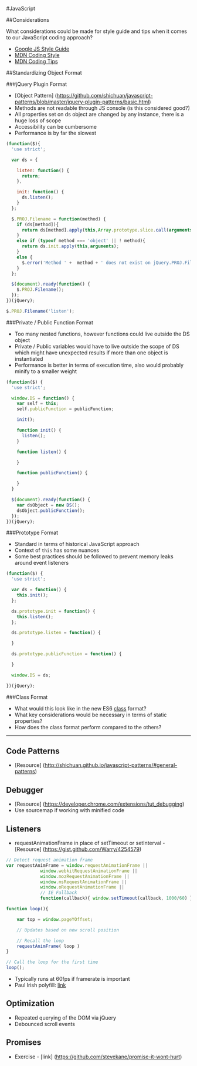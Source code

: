 #JavaScript

##Considerations

What considerations could be made for style guide and tips when it comes to our JavaScript coding approach?

* [Google JS Style Guide](https://google.github.io/styleguide/javascriptguide.xml)
* [MDN Coding Style](https://developer.mozilla.org/en-US/docs/Mozilla/Developer_guide/Coding_Style)
* [MDN Coding Tips](https://developer.mozilla.org/en-US/docs/JavaScript_Tips)

##Standardizing Object Format

###jQuery Plugin Format

* [Object Pattern] (https://github.com/shichuan/javascript-patterns/blob/master/jquery-plugin-patterns/basic.html)
* Methods are not readable through JS console (is this considered good?)
* All properties set on ds object are changed by any instance, there is a huge loss of scope
* Accessibility can be cumbersome
* Performance is by far the slowest

```javascript
(function($){
  'use strict';

  var ds = {

    listen: function() {
      return;
    },

    init: function() {
      ds.listen();
    }
  };

  $.PROJ.Filename = function(method) {
    if (ds[method]){
      return ds[method].apply(this,Array.prototype.slice.call(arguments,1));
    }
    else if (typeof method === 'object' || ! method){
      return ds.init.apply(this,arguments);
    }
    else {
      $.error('Method ' +  method + ' does not exist on jQuery.PROJ.Filename');
    }
  };

  $(document).ready(function() {
    $.PROJ.Filename();
  });
})(jQuery);

$.PROJ.Filename('listen');
```

###Private / Public Function Format

* Too many nested functions, however functions could live outside the DS object
* Private / Public variables would have to live outside the scope of DS which might have unexpected results if more than one object is instantiated
* Performance is better in terms of execution time, also would probably minify to a smaller weight

```javascript
(function($) {
  'use strict';

  window.DS = function() {
    var self = this;
    self.publicFunction = publicFunction;

    init();

    function init() {
      listen();
    }

    function listen() {

    }

    function publicFunction() {

    }
  }

  $(document).ready(function() {
    var dsObject = new DS();
    dsObject.publicFunction();
  });
})(jQuery);
```

###Prototype Format

* Standard in terms of historical JavaScript approach
* Context of `this` has some nuances
* Some best practices should be followed to prevent memory leaks around event listeners

```javascript
(function($) {
  'use strict';

  var ds = function() {
    this.init();
  };

  ds.prototype.init = function() {
    this.listen();
  };

  ds.prototype.listen = function() {

  }

  ds.prototype.publicFunction = function() {

  }

  window.DS = ds;

})(jQuery);
```

###Class Format

* What would this look like in the new ES6 [class](https://developer.mozilla.org/en-US/docs/Web/JavaScript/Reference/Classes) format?
* What key considerations would be necessary in terms of static properties?
* How does the class format perform compared to the others?

---

## Code Patterns
* [Resource] (http://shichuan.github.io/javascript-patterns/#general-patterns)

## Debugger
* [Resource] (https://developer.chrome.com/extensions/tut_debugging)
* Use sourcemap if working with minified code

## Listeners
* requestAnimationFrame in place of setTimeout or setInterval - [Resource] (https://gist.github.com/Warry/4254579)

```javascript
// Detect request animation frame
var requestAnimFrame = window.requestAnimationFrame ||
             window.webkitRequestAnimationFrame ||
             window.mozRequestAnimationFrame ||
             window.msRequestAnimationFrame ||
             window.oRequestAnimationFrame ||
             // IE Fallback
             function(callback){ window.setTimeout(callback, 1000/60) };

function loop(){

    var top = window.pageYOffset;

    // Updates based on new scroll position

    // Recall the loop
    requestAnimFrame( loop )
}

// Call the loop for the first time
loop();
```

* Typically runs at 60fps if framerate is important
* Paul Irish polyfill: [link](http://www.paulirish.com/2011/requestanimationframe-for-smart-animating/)

## Optimization
* Repeated querying of the DOM via jQuery
* Debounced scroll events

## Promises
* Exercise - [link] (https://github.com/stevekane/promise-it-wont-hurt)
